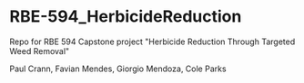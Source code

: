 # RBE-594_HerbicideReduction
Repo for RBE 594 Capstone project "Herbicide Reduction Through Targeted Weed Removal"

Paul Crann​, Favian Mendes​, Giorgio Mendoza​, Cole Parks​
